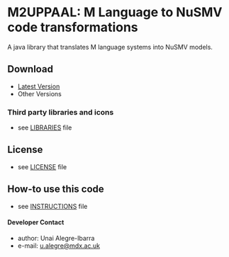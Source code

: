 M2UPPAAL: M Language to NuSMV code transformations
======
A java library that translates M language systems into NuSMV models.
 
## Download
* [Latest Version](https://github.com/ualegre/m2nusmv)
* Other Versions

### Third party libraries and icons
* see [LIBRARIES](https://github.com/ualegre/m2nusmv/blob/master/LIBRARIES.md) file

## License 
* see [LICENSE](https://github.com/ualegre/m2nusmv/blob/master/LICENSE.md) file

## How-to use this code
* see [INSTRUCTIONS](https://github.com/ualegre/m2nusmv/blob/master/INSTRUCTIONS.md) file

#### Developer Contact
* author: Unai Alegre-Ibarra
* e-mail: u.alegre@mdx.ac.uk

